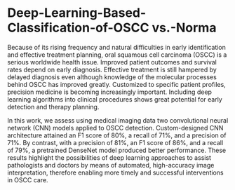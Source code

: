 # Deep-Learning-Based-Classification-of-OSCC vs.-Norma

Because of its rising frequency and natural difficulties in early identification and effective treatment planning, oral squamous cell carcinoma (OSCC) is a serious worldwide health issue. Improved patient outcomes and survival rates depend on early diagnosis. Effective treatment is still hampered by delayed diagnosis even although knowledge of the molecular processes behind OSCC has improved greatly. Customized to specific patient profiles, precision medicine is becoming increasingly important. Including deep learning algorithms into clinical procedures shows great potential for early detection and therapy planning.

In this work, we assess using medical imaging data two convolutional neural network (CNN) models applied to OSCC detection. Custom-designed CNN architecture attained an F1 score of 80\%, a recall of 71\%, and a precision of 71\%. By contrast, with a precision of 81\%, an F1 score of 86\%, and a recall of 79\%, a pretrained DenseNet model produced better performance. These results highlight the possibilities of deep learning approaches to assist pathologists and doctors by means of automated, high-accuracy image interpretation, therefore enabling more timely and successful interventions in OSCC care.
